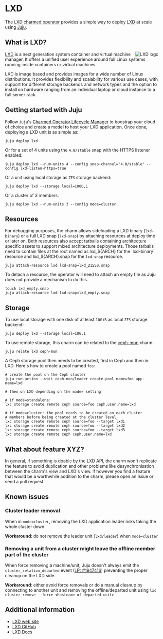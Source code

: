 # LXD

The [LXD charmed operator](https://github.com/canonical/charm-lxd) provides a simple way to deploy [LXD](https://linuxcontainers.org/lxd/) at scale using [Juju](https://jaas.ai/).

## What is LXD?

<img align="right" alt="LXD logo" src="https://linuxcontainers.org/static/img/containers.svg">

[LXD](https://linuxcontainers.org/lxd/introduction/) is a next generation system container and virtual machine manager. It offers a unified user experience around full Linux systems running inside containers or virtual machines.

LXD is image based and provides images for a wide number of Linux distributions. It provides flexibility and scalability for various use cases, with support for different storage backends and network types and the option to install on hardware ranging from an individual laptop or cloud instance to a full server rack.

## Getting started with Juju

Follow `Juju`'s [Charmed Operator Lifecycle Manager](https://juju.is/docs/olm) to boostrap your cloud of choice and create a model to host your LXD application. Once done, deploying a LXD unit is as simple as:

```shell
juju deploy lxd
```

Or for a set of 4 units using the `4.0/stable` snap with the HTTPS listener enabled:

```shell
juju deploy lxd --num-units 4 --config snap-channel="4.0/stable" --config lxd-listen-https=true
```

Or a unit using local storage as `ZFS` storage backend:

```shell
juju deploy lxd --storage local=100G,1
```

Or a cluster of 3 members:

```shell
juju deploy lxd --num-units 3 --config mode=cluster
```

## Resources

For debugging purposes, the charm allows sideloading a LXD binary (`lxd-binary`) or a full LXD snap (`lxd-snap`) by attaching resources at deploy time or later on. Both resources also accept tarballs containing architecture specific assets to support mixed architecture deployments. Those tarballs need to contain files at the root named as lxd_${ARCH} for the `lxd-binary` resource and lxd_${ARCH}.snap for the `lxd-snap` resource.

```shell
juju attach-resource lxd lxd-snap=lxd_21550.snap
```

To detach a resource, the operator will need to attach an empty file as Juju does not provide a mechanism to do this.

```shell
touch lxd_empty.snap
juju attach-resource lxd lxd-snap=lxd_empty.snap
```

## Storage

To use local storage with one disk of at least `10GiB` as local `ZFS` storage backend:

```shell
juju deploy lxd --storage local=10G,1
```

To use remote storage, this charm can be related to the [ceph-mon](https://jaas.ai/ceph-mon) charm:

```shell
juju relate lxd ceph-mon
```

A Ceph storage pool then needs to be created, first in Ceph and then in LXD. Here's how to create a pool named `foo`:

```shell
# create the pool on the Ceph cluster
juju run-action --wait ceph-mon/leader create-pool name=foo app-name=lxd

# then on LXD depending on the mode= setting

# if mode=standalone:
lxc storage create remote ceph source=foo ceph.user.name=lxd

# if mode=cluster: the pool needs to be created on each cluster
# members before being created at the cluster level
lxc storage create remote ceph source=foo --target lxd1
lxc storage create remote ceph source=foo --target lxd2
lxc storage create remote ceph source=foo --target lxd3
lxc storage create remote ceph ceph.user.name=lxd
```

## What about feature XYZ?

In general, if something is doable by the LXD API, the charm won't replicate the feature to avoid duplication and other problems like desynchronisation between the charm's view and LXD's view. If however you find a feature that would be a worthwhile addition to the charm, please open an issue or send a pull request.

## Known issues

### Cluster leader removal

When in `mode=cluster`, removing the LXD application leader risks taking the whole cluster down.

**Workaround**: do not remove the leader unit (`lxd/leader`) when `mode=cluster`

### Removing a unit from a cluster might leave the offline member part of the cluster

When force removing a machine/unit, Juju doesn't always emit the `cluster_relation_departed` event ([LP: #1947416](https://bugs.launchpad.net/bugs/1947416)) preventing the proper cleanup on the LXD side.

**Workaround**: either avoid force removals or do a manual cleanup by connecting to another unit and removing the offline/departed unit using `lxc cluster remove --force <hostname of departed unit>`

## Additional information

- [LXD web site](https://linuxcontainers.org/lxd/)
- [LXD GitHub](https://github.com/lxc/lxd/)
- [LXD Docs](https://linuxcontainers.org/lxd/docs/master/)
